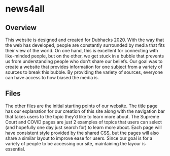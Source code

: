 # news4all


## Overview
This website is designed and created for Dubhacks 2020. With the way that the web has developed, people are constantly surrounded by media that fits their view of the world. On one hand, this is excellent for connecting with like-minded people, but on the other, we get stuck in a bubble that prevents us from understanding people who don't share our beliefs. Our goal was to create a website that provides information for one subject from a variety of sources to break this bubble. By providing the variety of sources, everyone can have access to how biased the media is. 

## Files
The other files are the initial starting points of our website. The title page has our explanation for our creation of this site along with the navigation bar that takes users to the topic they'd like to learn more about. The Supreme Court and COVID pages are just 2 examples of topics that users can select (and hopefully one day just search for) to learn more about. Each page will have consistent style provided by the shared CSS, but the pages will also share a similar layout to improve ease for users. Since our goal is for a variety of people to be accessing our site, maintaining the layour is essential. 
